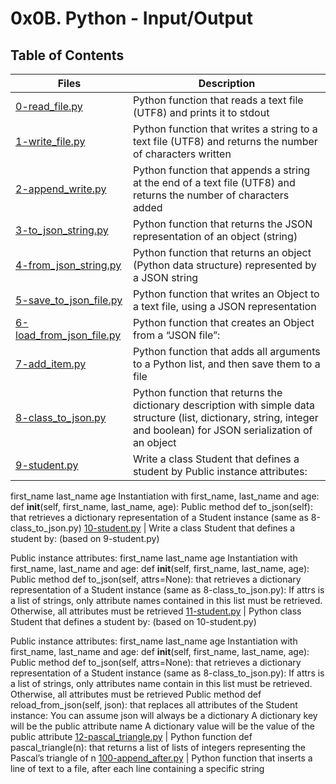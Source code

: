 # 0x0B. Python - Input/Output
## Table of Contents
Files | Description
----- | -----------
[0-read_file.py](./0-read_file.py) | Python function that reads a text file (UTF8) and prints it to stdout
[1-write_file.py](1-write_file.py) | Python function that writes a string to a text file (UTF8) and returns the number of characters written
[2-append_write.py](./2-append_write.py.py) | Python function that appends a string at the end of a text file (UTF8) and returns the number of characters added
[3-to_json_string.py](./3-to_json_string.py) | Python function that returns the JSON representation of an object (string)
[4-from_json_string.py](./4-from_json_string.py) | Python function that returns an object (Python data structure) represented by a JSON string
[5-save_to_json_file.py](./5-save_to_json_file.py) | Python function that writes an Object to a text file, using a JSON representation
[6-load_from_json_file.py](./6-load_from_json_string.py) | Python function that creates an Object from a “JSON file”:
[7-add_item.py](./7-add_item.py) | Python function that adds all arguments to a Python list, and then save them to a file
[8-class_to_json.py](./8-class_to_json.py) | Python function that returns the dictionary description with simple data structure (list, dictionary, string, integer and boolean) for JSON serialization of an object
[9-student.py](./9-student.py) | Write a class Student that defines a student by Public instance attributes:
first_name
last_name
age
Instantiation with first_name, last_name and age: def __init__(self, first_name, last_name, age):
Public method def to_json(self): that retrieves a dictionary representation of a Student instance (same as 8-class_to_json.py)
[10-student.py](./10-student.py) | Write a class Student that defines a student by: (based on 9-student.py)

Public instance attributes:
first_name
last_name
age
Instantiation with first_name, last_name and age: def __init__(self, first_name, last_name, age):
Public method def to_json(self, attrs=None): that retrieves a dictionary representation of a Student instance (same as 8-class_to_json.py):
If attrs is a list of strings, only attribute names contained in this list must be retrieved.
Otherwise, all attributes must be retrieved
[11-student.py](./11-student.py) | Python class Student that defines a student by: (based on 10-student.py)

Public instance attributes:
first_name
last_name
age
Instantiation with first_name, last_name and age: def __init__(self, first_name, last_name, age):
Public method def to_json(self, attrs=None): that retrieves a dictionary representation of a Student instance (same as 8-class_to_json.py):
If attrs is a list of strings, only attributes name contain in this list must be retrieved.
Otherwise, all attributes must be retrieved
Public method def reload_from_json(self, json): that replaces all attributes of the Student instance:
You can assume json will always be a dictionary
A dictionary key will be the public attribute name
A dictionary value will be the value of the public attribute
[12-pascal_triangle.py](./12-pascal_triangle.py) | Python function def pascal_triangle(n): that returns a list of lists of integers representing the Pascal’s triangle of n
[100-append_after.py](./100-append_after.py) | Python function that inserts a line of text to a file, after each line containing a specific string
